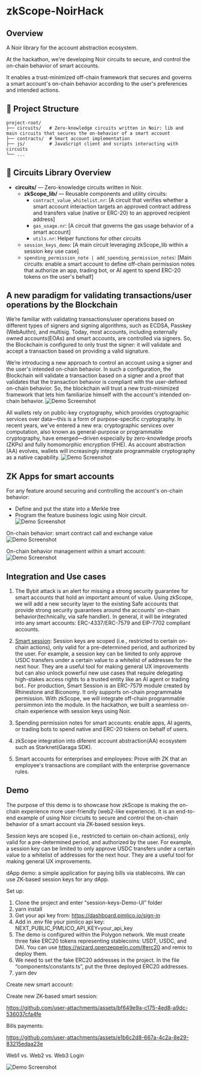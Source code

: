 # zkScope-NoirHack


## Overview 

A Noir library for the account abstraction ecosystem.

At the hackathon, we're developing Noir circuits to secure, and control the on-chain behavior of smart accounts.

It enables a trust-minimized off-chain framework that secures and governs a smart account's on-chain behavior according to the user's preferences and intended actions.

## 📂 Project Structure

```
project-root/
├── circuits/   # Zero-knowledge circuits written in Noir: lib and main circuits that secures the on-behavior of a smart account
├── contracts/  # Smart account implementation 
├── js/         # JavaScript client and scripts interacting with circuits 
└── ...
```

## 🧩 Circuits Library Overview

- **circuits/** — Zero-knowledge circuits written in Noir.
  - **zkScope_lib/** — Reusable components and utility circuits:
    - `contract_value_whitelist.nr`: [A circuit that verifies whether a smart account interaction targets an approved contract address and transfers value (native or ERC-20) to an approved recipient address]
    - `gas_usage.nr`: [A circuit that governs the gas usage behavior of a smart account]
    - `utils.nr`: Helper functions for other circuits
  - `session_keys_demo`: [A main circuit leveraging zkScope_lib within a session key use case]
  - `spending_permission_note | add_spending_permission_notes`: [Main circuits: enable a smart account to define off-chain permission notes that authorize an app, trading bot, or AI agent to spend ERC-20 tokens on the user's behalf]

## A new paradigm for validating transactions/user operations by the Blockchain
We’re familiar with validating transactions/user operations based on different types of signers and signing algorithms, such as  ECDSA, Passkey (WebAuthn), and multisig. Today, most accounts, including externally owned accounts(EOAs) and smart accounts, are controlled via signers. So, the Blockchain is configured to only trust the signer: it will validate and accept a transaction based on providing a valid signature.


We’re introducing a new approach to control an account using a signer and the user's intended on-chain behavior. In such a configuration, the Blockchain will validate a transaction based on a signer and a proof that validates that the transaction behavior is compliant with the user-defined on-chain behavior. So, the blockchain will trust a new trust-minimized framework that lets him familiarize himself with the account's intended on-chain behavior. 
![Demo Screenshot](images/signer-and-on-chain-behavior_with_blockchain.png) 

All wallets rely on public-key cryptography, which provides cryptographic services over data—this is a form of purpose-specific cryptography. In recent years, we've entered a new era: cryptographic services over computation, also known as general-purpose or programmable cryptography, have emerged—driven especially by zero-knowledge proofs (ZKPs) and fully homomorphic encryption (FHE). As account abstraction (AA) evolves, wallets will increasingly integrate programmable cryptography as a native capability.
![Demo Screenshot](images/signer-and-on-chain-behavior.png) 

## ZK Apps for smart accounts

For any feature around securing and controlling the account's on-chain behavior:
* Define and put the state into a Merkle tree
* Program the feature business logic using Noir circuit.
![Demo Screenshot](images/zk-scope-cryptography.png)

On-chain behavior: smart contract call and exchange value
![Demo Screenshot](images/on-chain-behavior-smart-contract-call-and-exchange-value.png)


On-chain behavior management within a smart account: 
![Demo Screenshot](images/smart-account-zkp.png)


## Integration and Use cases
1) The Bybit attack is an alert for missing a strong security guarantee for smart accounts that hold an important amount of value.
Using zkScope, we will add a new security layer to the existing Safe accounts that provide strong security guarantees around the accounts' on-chain behavior(technically, via safe handler).
In general, it will be integrated into any smart accounts: ERC-4337/ERC-7579 and EIP-7702 compliant accounts.

2) [Smart session](https://github.com/erc7579/smartsessions/tree/main): Session keys are scoped (i.e., restricted to certain on-chain actions), only valid for a pre-determined period, and authorized by the user. For example, a session key can be limited to only approve USDC transfers under a certain value to a whitelist of addresses for the next hour. They are a useful tool for making general UX improvements but can also unlock powerful new use cases that require delegating high-stakes access rights to a trusted entity like an AI agent or trading bot..
For production, Smart Session is an ERC-7579 module created by Rhinestone and Biconomy. It only supports on-chain programmable permission. With zkScope, we will integrate off-chain programmable persimmon into the module. In the hackathon, we built a seamless on-chain experience with session keys using Noir.

3) Spending permission notes for smart accounts: enable apps, AI agents, or trading bots to spend native and ERC-20 tokens on behalf of users.

4) zkScope integration into diferent account abstraction(AA) ecosystem such as Starknet(Garaga SDK).

5) Smart accounts for enterprises and employees: Prove with ZK that an employee's transactions are compliant with the enterprise governance rules.

## Demo
The purpose of this demo is to showcase how zkScope is making the on-chain experience more user-friendly (web2-like experience). It is an end-to-end example of using Noir circuits to secure and control the on-chain behavior of a smart account via ZK-based session keys.

Session keys are scoped (i.e., restricted to certain on-chain actions), only valid for a pre-determined period, and authorized by the user. For example, a session key can be limited to only approve USDC transfers under a certain value to a whitelist of addresses for the next hour. They are a useful tool for making general UX improvements.

dApp demo: a simple application for paying bills via stablecoins. We can use ZK-based session keys for any dApp.

Set up:

1) Clone the project and enter “session-keys-Demo-UI” folder
2) yarn install
3) Get your api key from: https://dashboard.pimlico.io/sign-in
4) Add in .env file your pimlico api key: NEXT_PUBLIC_PIMLICO_API_KEY=your_api_key
5) The demo is configured within the Polygon network. We must create three fake ERC20 tokens representing stablecoins: USDT, USDC, and DAI. You can use https://wizard.openzeppelin.com/#erc20 and remix to deploy them. 
6) We need to set the fake ERC20 addresses in the project. In the file “components/constants.ts”, put the three deployed ERC20 addresses.
7) yarn dev

Create new smart account:


Create new ZK-based smart session:


https://github.com/user-attachments/assets/bf649e9a-c175-4ed8-a9dc-536037cfa4fe


Bills payments:

https://github.com/user-attachments/assets/e1b6c2d8-667a-4c2a-8e29-83215edaa23e

Web1 vs. Web2 vs. Web3 Login

![Demo Screenshot](images/Web3-Login.png) 